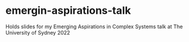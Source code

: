 # emergin-aspirations-talk
Holds slides for my Emerging Aspirations in Complex Systems talk at The University of Sydney 2022

